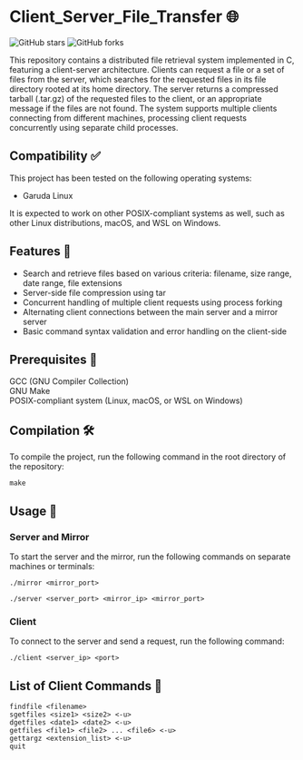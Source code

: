 # Client_Server_File_Transfer 🌐

![GitHub stars](https://img.shields.io/github/stars/dipenkalal/Client_Server_File_Transfer?style=flat-square)
![GitHub forks](https://img.shields.io/github/forks/dipenkalal/Client_Server_File_Transfer?style=flat-square)

This repository contains a distributed file retrieval system implemented in C, featuring a client-server architecture. Clients can request a file or a set of files from the server, which searches for the requested files in its file directory rooted at its home directory. The server returns a compressed tarball (.tar.gz) of the requested files to the client, or an appropriate message if the files are not found. The system supports multiple clients connecting from different machines, processing client requests concurrently using separate child processes.

## Compatibility ✅

This project has been tested on the following operating systems:

- Garuda Linux

It is expected to work on other POSIX-compliant systems as well, such as other Linux distributions, macOS, and WSL on Windows.

## Features 🌟

- Search and retrieve files based on various criteria: filename, size range, date range, file extensions
- Server-side file compression using tar
- Concurrent handling of multiple client requests using process forking
- Alternating client connections between the main server and a mirror server
- Basic command syntax validation and error handling on the client-side

## Prerequisites 🔧

GCC (GNU Compiler Collection)
<br>
GNU Make
<br>
POSIX-compliant system (Linux, macOS, or WSL on Windows)

## Compilation 🛠️
To compile the project, run the following command in the root directory of the repository:
```
make
```

## Usage 🚀
### Server and Mirror
To start the server and the mirror, run the following commands on separate machines or terminals:
```
./mirror <mirror_port>
```
```
./server <server_port> <mirror_ip> <mirror_port>
```
### Client
To connect to the server and send a request, run the following command:
```
./client <server_ip> <port>
```



## List of Client Commands 📜
```
findfile <filename>
sgetfiles <size1> <size2> <-u>
dgetfiles <date1> <date2> <-u>
getfiles <file1> <file2> ... <file6> <-u>
gettargz <extension_list> <-u>
quit
```
